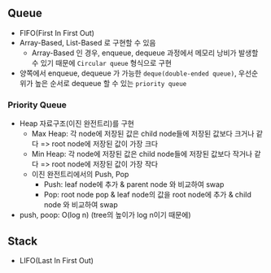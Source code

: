 ## Queue
 - FIFO(First In First Out)
 - Array-Based, List-Based 로 구현할 수 있음
   - Array-Based 인 경우, enqueue, dequeue 과정에서 메모리 낭비가 발생할 수 있기 때문에 `Circular queue` 형식으로 구현
 - 양쪽에서 enqueue, dequeue 가 가능한 `deque(double-ended queue)`, 우선순위가 높은 순서로 dequeue 할 수 있는 `priority queue`

### Priority Queue
 - Heap 자료구조(이진 완전트리)를 구현
   - Max Heap: 각 node에 저장된 값은 child node들에 저장된 값보다 크거나 같다 => root node에 저장된 값이 가장 크다
   - Min Heap: 각 node에 저장된 값은 child node들에 저장된 값보다 작거나 같다 => root node에 저장된 값이 가장 작다
   - 이진 완전트리에서의 Push, Pop
     - Push: leaf node에 추가 & parent node 와 비교하여 swap
     - Pop: root node pop & leaf node의 값을 root node에 추가 & child node 와 비교하여 swap
 - push, poop: O(log n) (tree의 높이가 log n이기 때문에)

## Stack
 - LIFO(Last In First Out)